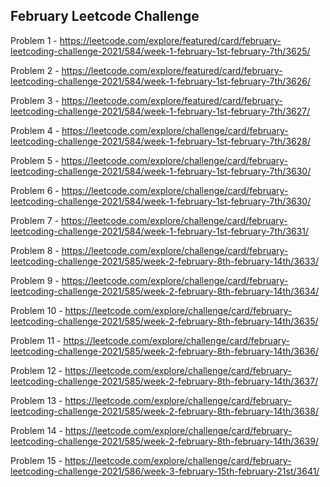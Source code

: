 <h2>February Leetcode Challenge</h2>

Problem 1 - https://leetcode.com/explore/featured/card/february-leetcoding-challenge-2021/584/week-1-february-1st-february-7th/3625/

Problem 2 - https://leetcode.com/explore/featured/card/february-leetcoding-challenge-2021/584/week-1-february-1st-february-7th/3626/

Problem 3 - https://leetcode.com/explore/featured/card/february-leetcoding-challenge-2021/584/week-1-february-1st-february-7th/3627/

Problem 4 - https://leetcode.com/explore/challenge/card/february-leetcoding-challenge-2021/584/week-1-february-1st-february-7th/3628/

Problem 5 - https://leetcode.com/explore/challenge/card/february-leetcoding-challenge-2021/584/week-1-february-1st-february-7th/3630/

Problem 6 - https://leetcode.com/explore/challenge/card/february-leetcoding-challenge-2021/584/week-1-february-1st-february-7th/3630/

Problem 7 - https://leetcode.com/explore/challenge/card/february-leetcoding-challenge-2021/584/week-1-february-1st-february-7th/3631/

Problem 8 - https://leetcode.com/explore/challenge/card/february-leetcoding-challenge-2021/585/week-2-february-8th-february-14th/3633/

Problem 9 - https://leetcode.com/explore/challenge/card/february-leetcoding-challenge-2021/585/week-2-february-8th-february-14th/3634/

Problem 10 - https://leetcode.com/explore/challenge/card/february-leetcoding-challenge-2021/585/week-2-february-8th-february-14th/3635/

Problem 11 - https://leetcode.com/explore/challenge/card/february-leetcoding-challenge-2021/585/week-2-february-8th-february-14th/3636/

Problem 12 - https://leetcode.com/explore/challenge/card/february-leetcoding-challenge-2021/585/week-2-february-8th-february-14th/3637/

Problem 13 - https://leetcode.com/explore/challenge/card/february-leetcoding-challenge-2021/585/week-2-february-8th-february-14th/3638/

Problem 14 - https://leetcode.com/explore/challenge/card/february-leetcoding-challenge-2021/585/week-2-february-8th-february-14th/3639/

Problem 15 - https://leetcode.com/explore/challenge/card/february-leetcoding-challenge-2021/586/week-3-february-15th-february-21st/3641/

